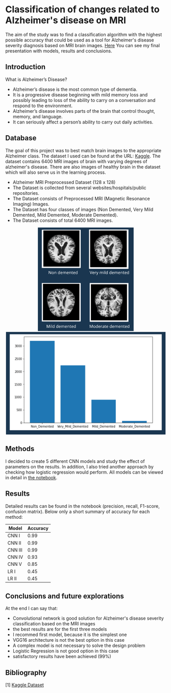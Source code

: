 # Classification of changes related to Alzheimer's disease on MRI

The aim of the study was to find a classification algorithm with the highest possible accuracy that could be used as a tool for Alzheimer's disease severity diagnosis based on MRI brain images.
[Here](https://prezi.com/p/edit/xbrdddcwg2yu/) You can see my final presentation with models, results and conclusions. 

## Introduction 
What is Alzheimer’s Disease?
* Alzheimer’s disease is the most common type of dementia.
* It is a progressive disease beginning with mild memory loss and possibly leading to loss of the ability to carry on a conversation and respond to the environment.
* Alzheimer’s disease involves parts of the brain that control thought, memory, and language.
* It can seriously affect a person’s ability to carry out daily activities.


## Database

The goal of this project was to best match brain images to the appropriate Alzheimer class. The dataset I used can be found at the URL: [Kaggle](https://www.kaggle.com/datasets/sachinkumar413/alzheimer-mri-dataset). The dataset contains 6400 MRI images of brain with varying degrees of alzheimer's disease. There are also images of healthy brain in the dataset which will also serve us in the learning process.

* Alzheimer MRI Preprocessed Dataset (128 x 128)
* The Dataset is collected from several websites/hospitals/public repositories.
* The Dataset consists of Preprocessed MRI (Magnetic Resonance Imaging) Images.
* The Dataset has four classes of images (Non Demented, Very Mild Demented, Mild Demented, Moderate Demented).
* The Dataset consists of total 6400 MRI images.

<div style="text-align:center">
    <p float='left'>
        <img src ="../docks/MRI_images.PNG" width="300"/>
        <img src ="../docks/MRI_dataset.PNG" width="500"/>
    </p>
</div>


## Methods

I decided to create 5 different CNN models and study the effect of parameters on the results. In addition, I also tried another approach by checking how logistic regression would perform. All models can be viewed in detail in [the notebook](https://github.com/Swedeling/Portfolio/blob/main/Alzheimer's%20classification/Alzheimer's%20classification.ipynb). 

## Results
Detailed results can be found in the notebook (precision, recall, F1-score, confusion matrix). Below only a short summary of accuracy for each method: 

| Model  | Accuracy |
| ------------- | ------------- |
| CNN I  | 0.99 |
| CNN II  | 0.99  |
| CNN III  | 0.99  |
| CNN IV  | 0.93  |
| CNN V  | 0.85  |
| LR I  | 0.45 |
| LR II  | 0.45  |

## Conclusions and future explorations 
At the end I can say that:
* Convolutional network is good solution for Alzheimer's disease severity classification based on the MRI images
* the best results are for the first three models 
* I recommed first model, because it is the simplest one
* VGG16 architecture is not the best option in this case
* A complex model is not necessary to solve the design problem 
* Logistic Regression is not good option in this case
* satisfactory results have been achieved (99%)


## Bibliography

[1] [Kaggle Dataset](https://www.kaggle.com/datasets/sachinkumar413/alzheimer-mri-dataset)